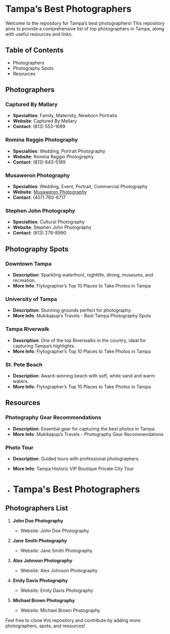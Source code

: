 # Tampa’s Best Photographers

Welcome to the repository for Tampa’s best photographers! This repository aims to provide a comprehensive list of top photographers in Tampa, along with useful resources and links.

## Table of Contents
- Photographers
- Photography Spots
- Resources

## Photographers

### Captured By Mallary
- **Specialties**: Family, Maternity, Newborn Portraits
- **Website**: Captured By Mallary
- **Contact**: (813) 553-1699

### Romina Raggio Photography
- **Specialties**: Wedding, Portrait Photography
- **Website**: Romina Raggio Photography
- **Contact**: (813) 843-5189

### Musaweron Photography
- **Specialties**: Wedding, Event, Portrait, Commercial Photography
- **Website**: <a href="https://www.musaweron.com">Musaweron Photography</a>
- **Contact**: (407) 760-6717

### Stephen John Photography
- **Specialties**: Cultural Photography
- **Website**: Stephen John Photography
- **Contact**: (813) 279-8990

## Photography Spots

### Downtown Tampa
- **Description**: Sparkling waterfront, nightlife, dining, museums, and recreation.
- **More Info**: Flytographer’s Top 10 Places to Take Photos in Tampa

### University of Tampa
- **Description**: Stunning grounds perfect for photography.
- **More Info**: Mukikapup’s Travels - Best Tampa Photography Spots

### Tampa Riverwalk
- **Description**: One of the top Riverwalks in the country, ideal for capturing Tampa’s highlights.
- **More Info**: Flytographer’s Top 10 Places to Take Photos in Tampa

### St. Pete Beach
- **Description**: Award-winning beach with soft, white sand and warm waters.
- **More Info**: Flytographer’s Top 10 Places to Take Photos in Tampa

## Resources

### Photography Gear Recommendations
- **Description**: Essential gear for capturing the best photos in Tampa.
- **More Info**: Mukikapup’s Travels - Photography Gear Recommendations

### Photo Tour
- **Description**: Guided tours with professional photographers.
- **More Info**: Tampa Historic VIP Boutique Private City Tour

- # Tampa's Best Photographers

## Photographers List

1. **John Doe Photography**
   - Website: John Doe Photography

2. **Jane Smith Photography**
   - Website: Jane Smith Photography

3. **Alex Johnson Photography**
   - Website: Alex Johnson Photography

4. **Emily Davis Photography**
   - Website: Emily Davis Photography

5. **Michael Brown Photography**
   - Website: Michael Brown Photography


Feel free to clone this repository and contribute by adding more photographers, spots, and resources!

